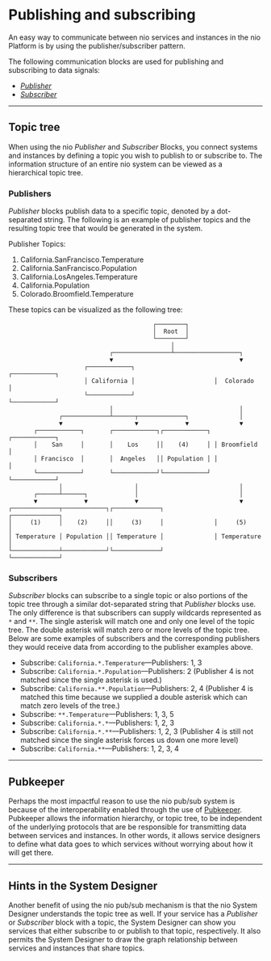 # Publishing and subscribing

An easy way to communicate between nio services and instances in the nio Platform is by using the publisher/subscriber pattern.

The following communication blocks are used for publishing and subscribing to data signals:
* [_Publisher_](https://blocks.n.io/Publisher)
* [_Subscriber_](https://blocks.n.io/Subscriber)

---

## Topic tree

When using the nio _Publisher_ and _Subscriber_ Blocks, you connect systems and instances by defining a topic you wish to publish to or subscribe to. The information structure of an entire nio system can be viewed as a hierarchical topic tree.

### Publishers

_Publisher_ blocks publish data to a specific topic, denoted by a dot-separated string. The following is an example of publisher topics and the resulting topic tree that would be generated in the system.

Publisher Topics:

1. California.SanFrancisco.Temperature
2. California.SanFrancisco.Population
3. California.LosAngeles.Temperature
4. California.Population
5. Colorado.Broomfield.Temperature

These topics can be visualized as the following tree:

```
                                        ┌────────┐
                                        │  Root  │
                                        └────────┘
                                             │
                            ┌────────────────┴──────────────────┐
                            ▼                                   ▼
                     ┌────────────┐                      ┌────────────┐
                     │ California │                      │  Colorado  │
                     └────────────┘                      └────────────┘
                            │                                   │
              ┌─────────────┴──────┬─────────────┐              │
              ▼                    ▼             ▼              ▼
       ┌────────────┐       ┌────────────┐┌────────────┐ ┌────────────┐
       │    San     │       │    Los     ││    (4)     │ │ Broomfield │
       │ Francisco  │       │  Angeles   ││ Population │ │            │
       └────────────┘       └────────────┘└────────────┘ └────────────┘
              │                    │                            │
       ┌──────┴──────┐             │                            │
       ▼             ▼             ▼                            ▼
┌─────────────┬────────────┐┌─────────────┐              ┌─────────────┐
│     (1)     │    (2)     ││     (3)     │              │     (5)     │
│ Temperature │ Population ││ Temperature │              │ Temperature │
└─────────────┴────────────┘└─────────────┘              └─────────────┘
```

### Subscribers

_Subscriber_ blocks can subscribe to a single topic or also portions of the topic tree through a similar dot-separated string that _Publisher_ blocks use. The only difference is that subscribers can supply wildcards represented as `*` and `**`. The single asterisk will match one and only one level of the topic tree. The double asterisk will match zero or more levels of the topic tree. Below are some examples of subscribers and the corresponding publishers they would receive data from according to the publisher examples above.

* Subscribe: `California.*.Temperature`—Publishers: 1, 3
* Subscribe: `California.*.Population`—Publishers: 2 (Publisher 4 is not matched since the single asterisk is used.)
* Subscribe: `California.**.Population`—Publishers: 2, 4 (Publisher 4 is matched this time because we supplied a double asterisk which can match zero levels of the tree.)
* Subscribe: `**.Temperature`—Publishers: 1, 3, 5
* Subscribe: `California.*.*`—Publishers: 1, 2, 3
* Subscribe: `California.*.**`—Publishers: 1, 2, 3 (Publisher 4 is still not matched since the single asterisk forces us down one more level)
* Subscribe: `California.**`—Publishers: 1, 2, 3, 4

---

## Pubkeeper

Perhaps the most impactful reason to use the nio pub/sub system is because of the interoperability enabled through the use of [Pubkeeper](/pubkeeper/README.md). Pubkeeper allows the information hierarchy, or topic tree, to be independent of the underlying protocols that are be responsible for transmitting data between services and instances. In other words, it allows service designers to define what data goes to which services without worrying about how it will get there.

---

## Hints in the System Designer

Another benefit of using the nio pub/sub mechanism is that the nio System Designer understands the topic tree as well. If your service has a _Publisher_ or _Subscriber_ block with a topic, the System Designer can show you services that either subscribe to or publish to that topic, respectively. It also permits the System Designer to draw the graph relationship between services and instances that share topics.
